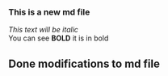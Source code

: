 ### This is a new md file
*This text will be italic* <br/>
You can see **BOLD** it is in bold
## Done modifications to md file

